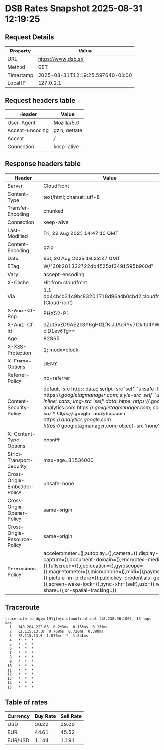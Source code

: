 # DSB Rates Snapshot 2025-08-31 12:19:25
## Request Details

| Property | Value |
|----------|-------|
| URL | https://www.dsb.sr/ |
| Method | GET |
| Timestamp | 2025-08-31T12:19:25.597640-03:00 |
| Local IP | 127.0.1.1 |
    
## Request headers table

| Header | Value |
|--------|-------|
| User-Agent | Mozilla/5.0 |
| Accept-Encoding | gzip, deflate |
| Accept | */* |
| Connection | keep-alive |

    
## Response headers table
| Header | Value |
|--------|-------|
| Server | CloudFront |
| Content-Type | text/html; charset=utf-8 |
| Transfer-Encoding | chunked |
| Connection | keep-alive |
| Last-Modified | Fri, 29 Aug 2025 14:47:16 GMT |
| Content-Encoding | gzip |
| Date | Sat, 30 Aug 2025 16:23:37 GMT |
| ETag | W/"30b281332722db4525af3491595b900d" |
| Vary | accept-encoding |
| X-Cache | Hit from cloudfront |
| Via | 1.1 dd44bcb31c9bc83201718d96adb0cbd2.cloudfront.net (CloudFront) |
| X-Amz-Cf-Pop | PHX52-P1 |
| X-Amz-Cf-Id | dZut5vZO9AE2h3Y6gHG1fKiJJAqRYv7OkrtdIIYWm9Yh-clD1ev6Tg== |
| Age | 82865 |
| X-XSS-Protection | 1; mode=block |
| X-Frame-Options | DENY |
| Referrer-Policy | no-referrer |
| Content-Security-Policy | default-src https: data:; script-src 'self' 'unsafe-inline' https://*.googletagmanager.com; style-src 'self' 'unsafe-inline' data:; img-src 'self' data: https: https://*.google-analytics.com https://*.googletagmanager.com; connect-src * https://*.google-analytics.com https://*.analytics.google.com https://*.googletagmanager.com; object-src 'none' |
| X-Content-Type-Options | nosniff |
| Strict-Transport-Security | max-age=31536000 |
| Cross-Origin-Embedder-Policy | unsafe-none |
| Cross-Origin-Opener-Policy | same-origin |
| Cross-Origin-Resource-Policy | same-origin |
| Permissions-Policy | accelerometer=(),autoplay=(),camera=(),display-capture=(),document-domain=(),encrypted-media=(),fullscreen=(),geolocation=(),gyroscope=(),magnetometer=(),microphone=(),midi=(),payment=(),picture-in-picture=(),publickey-credentials-get=(),screen-wake-lock=(),sync-xhr=(self),usb=(),web-share=(),xr-spatial-tracking=() |

## Traceroute 

```
traceroute to dgxyn191jteyc.cloudfront.net (18.238.96.100), 15 hops max
  1   140.204.227.63  0.293ms  0.153ms  0.136ms 
  2   62.115.13.10  0.768ms  0.720ms  0.388ms 
  3   62.115.13.9  1.876ms  *  1.541ms 
  4   *  *  * 
  5   *  *  * 
  6   *  *  * 
  7   *  *  * 
  8   *  *  * 
  9   *  *  * 
 10   *  *  * 
 11   *  *  * 
 12   *  *  * 
 13   *  *  * 
 14   *  *  * 
 15   *  *  * 

```


## Table of rates

| Currency | Buy Rate | Sell Rate |
|----------|----------|-----------|
| USD | 38.22 | 39.00 |
| EUR | 44.61 | 45.52 |
| EUR/USD | 1.144 | 1.191 |
